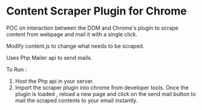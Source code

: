 # Content Scraper Plugin for Chrome

POC on interaction between the DOM and Chrome's plugin to scrape content from webpage and mail it with a single click.

Modify content.js to change what needs to be scraped.

Uses Php Mailer api to send mails.

To Run : 
1. Host the Php api in your server.
2. Import the scraper plugin into chrome from developer tools.
   Once the plugin is loaded , reload a new page and click on the send mail button to mail the scraped contents to your email instantly.

